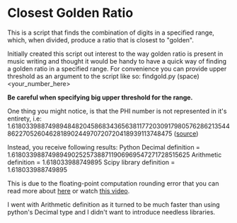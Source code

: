 # Closest Golden Ratio

This is a script that finds the combination of digits in a specified range, which, when divided, produce a ratio that is closest to "golden".

Initially created this script out interest to the way golden ratio is present in music writing and thought it would be handy to have a quick way of finding a golden ratio in a specified range.
For convenience you can provide upper threshold as an argument to the script like so: 
findgold.py (space) \<your_number_here>

**Be careful when specifying big upper threshold for the range.** 

One thing you might notice, is that the PHI number is not represented in it's entirety, i.e:
1.61803398874989484820458683436563811772030917980576286213544862270526046281890244970720720418939113748475 ([source](https://oeis.org/A001622/constant))

Instead, you receive following results:
Python Decimal definition = 1.6180339887498949025257388711906969547271728515625
Arithmetic definition = 1.618033988749895
Scipy library definition = 1.618033988749895

This is due to the floating-point computation rounding error that you can read more about [here](https://docs.oracle.com/cd/E19957-01/806-3568/ncg_goldberg.html#:~:text=of%20the%20theorem.-,Rounding%20Error,-Squeezing%20infinitely%20many) or watch [this video](https://www.youtube.com/watch?v=PZRI1IfStY0).

I went with Arithmetic definition as it turned to be much faster than using python's Decimal type and I didn't want to introduce needless libraries.
